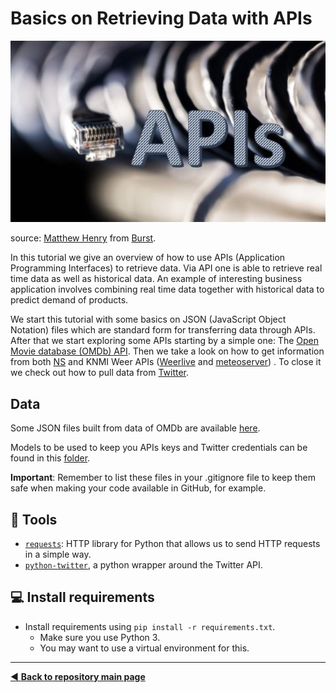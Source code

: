 # Basics on Retrieving Data with APIs

![](https://github.com/MKB-Datalab/retrieving-data-with-apis/blob/master/images/API_cover_Matthew_Henry_Burst.JPG)

source: [Matthew Henry](https://burst.shopify.com/@matthew_henry) from [Burst](https://burst.shopify.com/).

In this tutorial we give an overview of how to use APIs (Application Programming Interfaces) to retrieve data. Via API one is able to 
retrieve real time data as well as historical data. An example of interesting business application involves combining real time data 
together with historical data to predict  demand of products.

We start this tutorial with some basics on JSON (JavaScript Object Notation) files which are standard form for transferring data through 
APIs. After that we start exploring some APIs starting by a simple one: The [Open Movie database (OMDb) API]( http://www.omdbapi.com/). 
Then we take a look on how to get information from both [NS]( https://apiportal.ns.nl/) and KNMI Weer APIs ([Weerlive]( https://weerlive.nl/delen.php) and [meteoserver]( https://meteoserver.nl/)) . To close it we check out how to pull data 
from [Twitter]( https://twitter.com/home?lang=en).

## Data

Some JSON files built from data of OMDb are available [here](https://github.com/MKB-Datalab/retrieving-data-with-apis/tree/master/data/processed).

Models to be used to keep you APIs keys and Twitter credentials can be found in this [folder](https://github.com/MKB-Datalab/retrieving-data-with-apis/tree/master/notebooks). 

**Important**: Remember to list these files in your .gitignore file to keep them safe when making your code available in GitHub, for example.

## :wrench: Tools

* [`requests`](https://requests.readthedocs.io/en/master/): HTTP library for Python that allows us to send HTTP requests in a simple way.
* [`python-twitter`](https://python-twitter.readthedocs.io/en/latest/index.html), a python wrapper around the Twitter API.

## :computer: Install requirements
* Install requirements using `pip install -r requirements.txt`.
  * Make sure you use Python 3.
  * You may want to use a virtual environment for this.

-------------------------------------
[:arrow_backward: **Back to repository main page**](https://github.com/MKB-Datalab/mkbdatalab_knowledge_repository_main)
